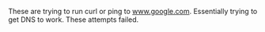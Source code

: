 These are trying to run curl or ping to www.google.com.
Essentially trying to get DNS to work. These attempts failed. 
